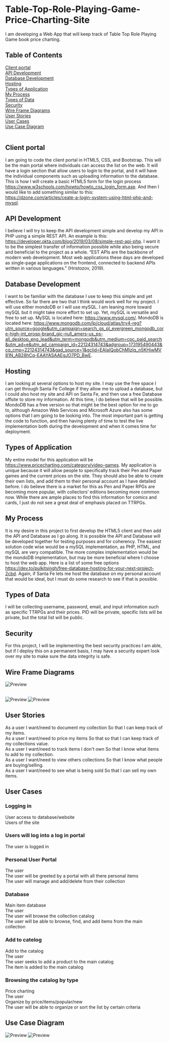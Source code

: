 # Table-Top-Role-Playing-Game-Price-Charting-Site
I am developing a Web App that will keep track of Table Top Role Playing Game book price charting.
## Table of Contents
[Client portal](https://github.com/wavesymphony/Table-Top-RPG-Price-Charting-Site/blob/main/README.md#client-portal)<br>
[API Development](https://github.com/wavesymphony/Table-Top-RPG-Price-Charting-Site/blob/main/README.md#api-development)<br>
[Database Development](https://github.com/wavesymphony/Table-Top-RPG-Price-Charting-Site/blob/main/README.md#database-development)<br>
[Hosting](https://github.com/wavesymphony/Table-Top-RPG-Price-Charting-Site/blob/main/README.md#hosting)<br>
[Types of Application](https://github.com/wavesymphony/Table-Top-RPG-Price-Charting-Site/blob/main/README.md#types-of-application)<br>
[My Process](https://github.com/wavesymphony/Table-Top-RPG-Price-Charting-Site/blob/main/README.md#my-process)<br>
[Types of Data](https://github.com/wavesymphony/Table-Top-RPG-Price-Charting-Site/blob/main/README.md#types-of-data)<br>
[Security](https://github.com/wavesymphony/Table-Top-RPG-Price-Charting-Site/blob/main/README.md#security)<br>
[Wire Frame Diagrams](https://github.com/wavesymphony/Table-Top-RPG-Price-Charting-Site/blob/main/README.md#wire-frame-diagrams)<br>
[User Stories](https://github.com/wavesymphony/Table-Top-RPG-Price-Charting-Site/blob/main/README.md#user-stories)<br>
[User Cases](https://github.com/wavesymphony/Table-Top-RPG-Price-Charting-Site/blob/main/README.md#user-cases)<br>
[Use Case Diagram](https://github.com/wavesymphony/Table-Top-RPG-Price-Charting-Site/blob/main/README.md#use-case-diagram)<br><br>
## Client portal
I am going to code the client portal in HTML5, CSS, and Bootstrap. This will be the main portal where individuals can access the list on the web. It will have a login section that allow users to login to the portal, and it will have the individual components such as uploading information to the database. This is how I will create a basic HTML5 form for the login process https://www.w3schools.com/howto/howto_css_login_form.asp. And then I would like to add something similar to this: https://dzone.com/articles/ceate-a-login-system-using-html-php-and-mysql. 
## API Development
I believe I will try to keep the API development simple and develop my API in PHP using a simple REST API. An example is this: https://developer.okta.com/blog/2019/03/08/simple-rest-api-php. I want it to be the simplest transfer of information possible while also being secure and beneficial to the project as a whole. “EST APIs are the backbone of modern web development. Most web applications these days are developed as single-page applications on the frontend, connected to backend APIs written in various languages.” (Hristozov, 2019).
## Database Development
I want to be familiar with the database I use to keep this simple and yet effective. So far there are two that I think would work well for my project. I will use either mondoDB or I will use mySQL. I am leaning more toward mySQL but it might take more effort to set up. Yet, mySQL is versatile and free to set up. MySQL is located here: https://www.mysql.com/. MondoDB is located here: https://www.mongodb.com/lp/cloud/atlas/try4-reg?utm_source=google&utm_campaign=search_gs_pl_evergreen_mongodb_core-high-int_prosp-brand_gic-null_amers-us_ps-all_desktop_eng_lead&utm_term=mongodb&utm_medium=cpc_paid_search&utm_ad=e&utm_ad_campaign_id=22124314743&adgroup=173195490443&cq_cmp=22124314743&gad_source=1&gclid=EAIaIQobChMIzIq_n5KHiwMV81N_AB28hCq-EAAYASAAEgJO7PD_BwE. 
## Hosting
I am looking at several options to host my site. I may use the free space I can get through Santa Fe College if they allow me to upload a database, but I could also host my site and API on Santa Fe, and then use a free Database offsite to store my information. At this time, I do believe that will be possible. MondoDB has a free version so that might be the best option for me to go to, although Amazon Web Services and Microsoft Azure also has some options that I am going to be looking into. The most important part is getting the code to function, and then having plenty of time to test the live implementation both during the development and when it comes time for deployment. 
## Types of Application
My entire model for this application will be https://www.pricecharting.com/category/video-games. My application is unique because it will allow people to specifically track their Pen and Paper games and the current prices on the site. They should also be able to create their own lists, and add them to their personal account as I have detailed before. I do believe there is a market for this as Pen and Paper RPGs are becoming more popular, with collectors’ editions becoming more common now. While there are ample places to find this information for comics and cards, I just do not see a great deal of emphasis placed on TTRPGs.  

## My Process
It is my desire in this project to first develop the HTML5 client and then add the API and Database as I go along. It is possible the API and Database will be developed together for testing purposes and for coherency. The easiest solution code wise would be a mySQL implementation, as PHP, HTML, and mySQL are very compatible. The more complex implementation would be the mondoDB implementation, but may be more beneficial where I choose to host the web app. Here is a list of some free options https://dev.to/pulkitsingh/free-database-hosting-for-your-next-project-2cbd. Again, if Santa Fe lets me host the database on my personal account that would be ideal, but I must do some research to see if that is possible.
## Types of Data
I will be collecting username, password, email, and input information such as specific TTRPGs and their prices. PID will be private, specific lists will be private, but the total list will be public. 
## Security
For this project, I will be implementing the best security practices I am able, but if I deploy this on a permanent basis, I may have a security expert look over my site to make sure the data integrity is safe. 

## Wire Frame Diagrams
![Preview](https://github.com/wavesymphony/Table-Top-RPG-Price-Charting-Site/blob/Images/architecturediagram.drawio.png?raw=true)</p>	
![Preview](https://github.com/wavesymphony/Table-Top-RPG-Price-Charting-Site/blob/Images/TTRPGPriceChartWireFrame.drawio-2.png?raw=true)
![Preview](https://github.com/wavesymphony/Table-Top-RPG-Price-Charting-Site/blob/Images/Database%20PHP.drawio-2.png?raw=true)

## User Stories
As a user I want/need to document my collection So that I can keep track of my items.<br>
As a user I want/need to price my items So that so that I can keep track of my collections value.<br>
As a user I want/need to track items I don't own So that I know what items to add to my collection.<br>
As a user I want/need to view others collections So that I know what people are buying/selling.<br>
As a user I want/need to see what is being sold So that I can sell my own items.<br>

## User Cases
### Logging in
User access to database/website<br>
Users of the site<br>
### Users will log into a log in portal
The user is logged in<br>
### Personal User Portal
The user<br>
The user will be greeted by a portal with all there personal items<br>
The user will manage and add/delete from their collection<br>
### Database
Main item database<br>
The user<br>
The user will browse the collection catalog<br>
The user will be able to browse, find, and add items from the main collection<br>
### Add to catelog
Add to the catalog<br>
The user<br>
The user seeks to add a product to the main catalog<br>
The item is added to the main catalog<br>
### Browsing the catalog by type
Price charting<br>
The user<br>
Organize by price/items/popular/new<br>
The user will be able to organize or sort the list by certain criteria<br>

## Use Case Diagram
![Preview](https://github.com/wavesymphony/Table-Top-RPG-Price-Charting-Site/blob/Images/UserCases.drawio.png?raw=true)
![Preview](https://github.com/wavesymphony/Table-Top-RPG-Price-Charting-Site/blob/Images/UserCase.drawio.png?raw=true)
